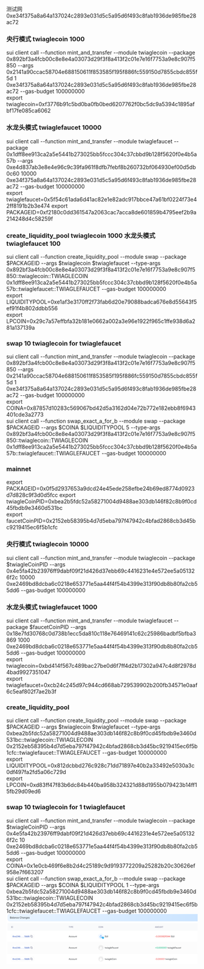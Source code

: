 测试网 0xe34f375a8a64a137024c2893e031d5c5a95d6f493c8fab1936de985fbe28ac72  
### 央行模式 twiaglecoin 1000  
sui client call --function mint_and_transfer --module twiaglecoin --package 0x892bf3a4fcb00c8e8e4a03073d29f3f8a413f2c01e7e16f7753a9e8c907f5850 --args 0x2141a90ccac58704e688150611f853585f195f886fc559150d7855cbdc855f5d 1 0xe34f375a8a64a137024c2893e031d5c5a95d6f493c8fab1936de985fbe28ac72 --gas-budget 100000000  
export twiaglecoin=0xf3776b91c5bd0ba0fb0bed6207762f0bc5dc9a5394c1895afbf17fe085ca6062  
### 水龙头模式 twiaglefaucet 10000
sui client call --function mint_and_transfer --module twiaglefaucet --package  0x1dff8ee913ca2a5e5441b273025bb5fccc304c37cbbd9b128f5620f0e4b5a57b --args 0xe4d837ab3e8e4e96c9c39fa961f8dfb7febf8b260732bf064930ef00d5db0c60 10000 0xe34f375a8a64a137024c2893e031d5c5a95d6f493c8fab1936de985fbe28ac72 --gas-budget 100000000  
export twiaglefaucet=0x5f54c61ada6d41ac82e1e82adc917bbce47a61bf0224f73e42ff8191b2b3e474
export PACKAGEID=0xf2180c0dd361547a2063cac7acca8de601859b4795eef2b9a214248d4c58259f  
### create_liquidity_pool twiaglecoin 1000 水龙头模式 twiaglefaucet 100
sui client call --function create_liquidity_pool --module swap --package $PACKAGEID --args  $twiaglecoin  $twiaglefaucet --type-args 0x892bf3a4fcb00c8e8e4a03073d29f3f8a413f2c01e7e16f7753a9e8c907f5850::twiaglecoin::TWIAGLECOIN 0x1dff8ee913ca2a5e5441b273025bb5fccc304c37cbbd9b128f5620f0e4b5a57b::twiaglefaucet::TWIAGLEFAUCET --gas-budget 100000000  
export LIQUIDITYPOOL=0xe1af3e3170ff2f73fab6d20e79088badca676e8d55643f5ef91f4b802ddbb556  
export LPCOIN=0x29c7a57effbfa32b181e0662a002a3e96e1922f965c1ffe938d6a281a137139a  
### swap 10 twiaglecoin for twiaglefaucet

sui client call --function mint_and_transfer --module twiaglecoin --package 0x892bf3a4fcb00c8e8e4a03073d29f3f8a413f2c01e7e16f7753a9e8c907f5850 --args 0x2141a90ccac58704e688150611f853585f195f886fc559150d7855cbdc855f5d 1 0xe34f375a8a64a137024c2893e031d5c5a95d6f493c8fab1936de985fbe28ac72 --gas-budget 100000000  
export COINA=0x87857d10283c569067bd42d5a3162d04e72b772e182ebb8f6943401cde3a2773  
sui client call --function swap_exact_a_for_b --module swap --package $PACKAGEID --args $COINA $LIQUIDITYPOOL 5 --type-args 0x892bf3a4fcb00c8e8e4a03073d29f3f8a413f2c01e7e16f7753a9e8c907f5850::twiaglecoin::TWIAGLECOIN 0x1dff8ee913ca2a5e5441b273025bb5fccc304c37cbbd9b128f5620f0e4b5a57b::twiaglefaucet::TWIAGLEFAUCET --gas-budget 100000000  


### mainnet
export PACKAGEID=0x0f5d2937653a9dcd24e45ede258efbe24b69ed8774d0923d7d828c9f3d0d5fcc
export twiagleCoinPID=0xbea2b5fdc52a58271004d9488ae303db146f82c8b9f0cd45fbdb9e3460d531bc  
export faucetCoinPID=0x2152eb58395b4d7d5eba797f47942c4bfad2868cb3d45bc9219415ec6f5b1cfc  
### 央行模式 twiaglecoin 10000
sui client call --function mint_and_transfer --module twiaglecoin --package $twiagleCoinPID --args 0x4e5fa42b23976ff9dabf09f21d426d37ebb69c4416231e4e572ee5a051326f2c 10000 0xe2469bd8dcba6c0218e653771e5aa44f4f54b4399e313f90db8b80fa2cb55dd6 --gas-budget 100000000  
### 水龙头模式 twiaglefaucet 1000
sui client call --function mint_and_transfer --module twiaglefaucet --package  $faucetCoinPID --args 0x18e7fd30768c0d738b1ecc5da810c118e76469141c62c25986badbf5bfba3869 1000 0xe2469bd8dcba6c0218e653771e5aa44f4f54b4399e313f90db8b80fa2cb55dd6 --gas-budget 100000000  
export twiaglecoin=0xbd414f567c489bac27be0d6f7ff4d2b17302a947c4d8f2978d4bad9927351047  
export twiaglefaucet=0xcb24c245d97c944cd668ab729539902b200fb34571e0aaf6c5eaf802f7ae2b3f  
### create_liquidity_pool
sui client call --function create_liquidity_pool --module swap --package $PACKAGEID --args  $twiaglecoin  $twiaglefaucet --type-args 0xbea2b5fdc52a58271004d9488ae303db146f82c8b9f0cd45fbdb9e3460d531bc::twiaglecoin::TWIAGLECOIN 0x2152eb58395b4d7d5eba797f47942c4bfad2868cb3d45bc9219415ec6f5b1cfc::twiaglefaucet::TWIAGLEFAUCET --gas-budget 100000000  
export LIQUIDITYPOOL=0x812dcbbd276c928c71dd71897e40b2a33492e5030a3c0df497fa2fd5a06c729d  
export LPCOIN=0xd83ff47f83b6dc84b440ba958b324321d88d1955b079423b14ff15fb29d09ed6  
### swap 10 twiaglecoin for 1 twiaglefaucet
sui client call --function mint_and_transfer --module twiaglecoin --package $twiagleCoinPID --args 0x4e5fa42b23976ff9dabf09f21d426d37ebb69c4416231e4e572ee5a051326f2c 10 0xe2469bd8dcba6c0218e653771e5aa44f4f54b4399e313f90db8b80fa2cb55dd6 --gas-budget 100000000  
export COINA=0x1e0cb469f6e8b2d4c25189c9d9193772209a25282b20c30626ef958e7f663207    
sui client call --function swap_exact_a_for_b --module swap --package $PACKAGEID --args $COINA $LIQUIDITYPOOL 1 --type-args 0xbea2b5fdc52a58271004d9488ae303db146f82c8b9f0cd45fbdb9e3460d531bc::twiaglecoin::TWIAGLECOIN 0x2152eb58395b4d7d5eba797f47942c4bfad2868cb3d45bc9219415ec6f5b1cfc::twiaglefaucet::TWIAGLEFAUCET --gas-budget 100000000  
![5_1.png](5_1.png)
